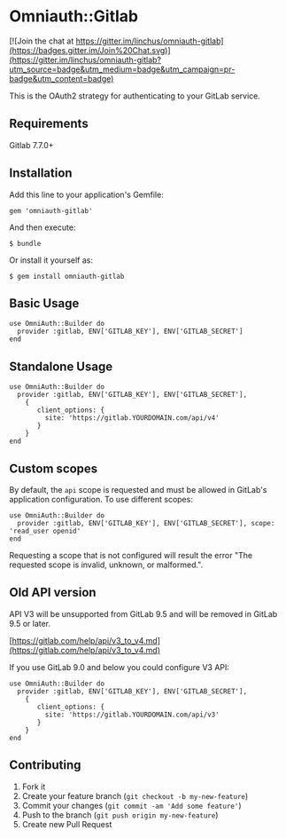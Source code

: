 # Omniauth::Gitlab

[![Join the chat at https://gitter.im/linchus/omniauth-gitlab](https://badges.gitter.im/Join%20Chat.svg)](https://gitter.im/linchus/omniauth-gitlab?utm_source=badge&utm_medium=badge&utm_campaign=pr-badge&utm_content=badge)

This is the OAuth2 strategy for authenticating to your GitLab service.

## Requirements

Gitlab 7.7.0+
 
## Installation

Add this line to your application's Gemfile:

    gem 'omniauth-gitlab'

And then execute:

    $ bundle

Or install it yourself as:

    $ gem install omniauth-gitlab

## Basic Usage

    use OmniAuth::Builder do
      provider :gitlab, ENV['GITLAB_KEY'], ENV['GITLAB_SECRET']
    end

## Standalone Usage

    use OmniAuth::Builder do
      provider :gitlab, ENV['GITLAB_KEY'], ENV['GITLAB_SECRET'],
        {
           client_options: {
             site: 'https://gitlab.YOURDOMAIN.com/api/v4'
           }
        }
    end

## Custom scopes

By default, the `api` scope is requested and must be allowed in GitLab's application configuration. To use different scopes:

    use OmniAuth::Builder do
      provider :gitlab, ENV['GITLAB_KEY'], ENV['GITLAB_SECRET'], scope: 'read_user openid'
    end

Requesting a scope that is not configured will result the error "The requested scope is invalid, unknown, or malformed.".

## Old API version

API V3 will be unsupported from GitLab 9.5 and will be removed in GitLab 9.5 or later.

[https://gitlab.com/help/api/v3_to_v4.md](https://gitlab.com/help/api/v3_to_v4.md)

If you use GitLab 9.0 and below you could configure V3 API:

    use OmniAuth::Builder do
      provider :gitlab, ENV['GITLAB_KEY'], ENV['GITLAB_SECRET'],
        {
           client_options: {
             site: 'https://gitlab.YOURDOMAIN.com/api/v3'
           }
        }
    end

## Contributing

1. Fork it
2. Create your feature branch (`git checkout -b my-new-feature`)
3. Commit your changes (`git commit -am 'Add some feature'`)
4. Push to the branch (`git push origin my-new-feature`)
5. Create new Pull Request

